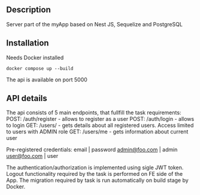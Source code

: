 
## Description

Server part of the myApp based on Nest JS, Sequelize and PostgreSQL


## Installation

Needs Docker installed

```terminal
docker compose up --build
```
The api is available on port 5000

## API details

The api consists of 5 main endpoints, that fullfill the task requirements:
POST: /auth/register - allows to register as a user
POST: /auth/login - allows to login
GET: /users/ - gets details about all registered users. Access limited to users with ADMIN role
GET: /users/me - gets information about current user

Pre-registered credentials:
email | password
admin@foo.com | admin
user@foo.com | user

The authentication/authorization is implemented using sigle JWT token.
Logout functionality required by the task is performed on FE side of the App.
The migration required by task is run automatically on build stage by Docker.
